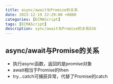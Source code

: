 ```yaml
---
title: async/await与Promise的关系
date: 2023-12-19 22:29:00 +0800
categories: [ECMAScript]
tags: [ECMAScript]
description: sync/await与Promise的关系ES6
---
```


## async/await与Promise的关系

- 执行async函数，返回的是promise对象
- await相当于Promise的then
- try...catch可捕获异常，代替了Promise的catch

